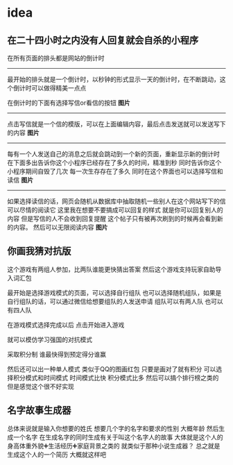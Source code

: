 # idea
## 在二十四小时之内没有人回复就会自杀的小程序
在所有页面的排头都是网站的倒计时
- - - -
最开始的排头就是一个倒计时，以秒钟的形式显示一天的倒计时，在不断跳动，这个倒计时可以做得精美一点点

在倒计时的下面有选择写信or看信的按钮
**图片**
- - - -
点击写信就是一个信的模版，可以在上面编辑内容，最后点击发送就可以发送写下的内容
**图片**
- - - -
每有一个人发送自己的消息之后就会跳动到一个新的页面，重新显示新的倒计时
在下面多出告诉你这个小程序已经存在了多久的时间，精准到秒
同时告诉你这个小程序期间自毁了几次 每一次生存存在了多久
同时在这个界面也可以选择写信和读信
**图片**
- - - -
如果选择读信的话，网页会随机从数据库中抽取随机一些别人在这个网站写下的信 可以尽情的阅读它
这里我在想要不要搞成可以回复的样式 就是你可以回复别人的内容 但是写信的人不会收到回复提醒 这个帖子只有被再次刷到的时候再会看到新的内容。
然后可以无限阅读内容
**图片**

## 你画我猜对抗版
这个游戏有两组人参加，比两队谁能更快猜出答案
然后这个游戏支持玩家自助导入词汇包

最开始是选择游戏模式的页面，可以选择自行组队 也可以选择随机组队，如果是自行组队的话，可以通过微信给想要组队的人发送申请
组队可以有两人队 也可以有四人队

在游戏模式选择完成以后 点击开始进入游戏

就可以模仿学习强国的对抗模式

采取积分制 谁最快得到预定得分谁赢

然后还可以出一种单人模式 类似于QQ的图画红包 只要是画对了就有积分 可以选择积分模式和时间模式 时间模式比快 积分模式比多 然后可以搞个排行榜之类的
但是感觉这个很不好实现

## 名字故事生成器
总体来说就是输入你想要的姓氏 想要几个字的名字和要求的性别 大概年龄 然后生成一个名字 在生成名字的同时生成有关于叫这个名字人的故事 大体就是这个人的身高体重外貌➕生活经历➕家庭背景之类的 就类似于那种小说生成器？
总之就是生成这个人的一个简历
大概就这样吧
